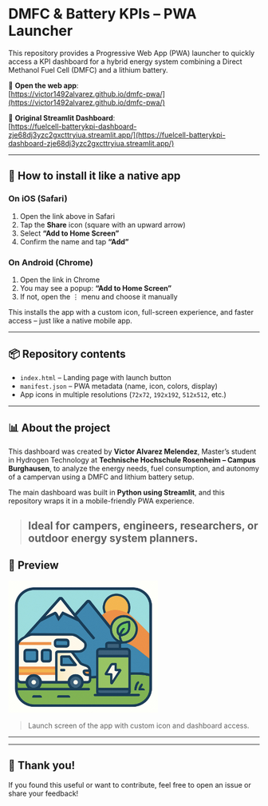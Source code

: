 # DMFC & Battery KPIs – PWA Launcher

This repository provides a Progressive Web App (PWA) launcher to quickly access a KPI dashboard for a hybrid energy system combining a Direct Methanol Fuel Cell (DMFC) and a lithium battery.

🔗 **Open the web app**:  
[https://victor1492alvarez.github.io/dmfc-pwa/](https://victor1492alvarez.github.io/dmfc-pwa/)

🧭 **Original Streamlit Dashboard**:  
[https://fuelcell-batterykpi-dashboard-zje68dj3yzc2gxcttryiua.streamlit.app/](https://fuelcell-batterykpi-dashboard-zje68dj3yzc2gxcttryiua.streamlit.app/)

---

## 📱 How to install it like a native app

### On iOS (Safari)
1. Open the link above in Safari
2. Tap the **Share** icon (square with an upward arrow)
3. Select **“Add to Home Screen”**
4. Confirm the name and tap **“Add”**

### On Android (Chrome)
1. Open the link in Chrome
2. You may see a popup: **“Add to Home Screen”**
3. If not, open the ⋮ menu and choose it manually

This installs the app with a custom icon, full-screen experience, and faster access – just like a native mobile app.

---

## 📦 Repository contents

- `index.html` – Landing page with launch button
- `manifest.json` – PWA metadata (name, icon, colors, display)
- App icons in multiple resolutions (`72x72`, `192x192`, `512x512`, etc.)

---

## 📊 About the project

This dashboard was created by **Victor Alvarez Melendez**, Master’s student in Hydrogen Technology at **Technische Hochschule Rosenheim – Campus Burghausen**, to analyze the energy needs, fuel consumption, and autonomy of a campervan using a DMFC and lithium battery setup.

The main dashboard was built in **Python using Streamlit**, and this repository wraps it in a mobile-friendly PWA experience.

> Ideal for campers, engineers, researchers, or outdoor energy system planners.
> ---

## 📸 Preview

<img src="logo_dashboard.jpg" alt="DMFC & Battery KPIs Preview" width="300"/>

> Launch screen of the app with custom icon and dashboard access.

---


---

## 🙌 Thank you!

If you found this useful or want to contribute, feel free to open an issue or share your feedback!
